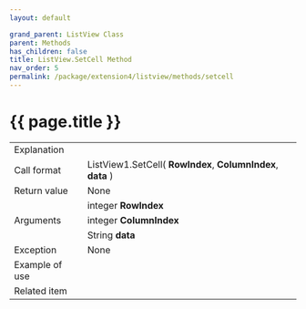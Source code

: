 ```yaml
---
layout: default

grand_parent: ListView Class
parent: Methods
has_children: false
title: ListView.SetCell Method
nav_order: 5
permalink: /package/extension4/listview/methods/setcell
---
```

# {{ page.title }}

<table>
  <tr>
    <td>Explanation</td>
    <td colspan="2"></td>
  </tr>
  <tr>
    <td>Call format</td>
    <td colspan="2">ListView1.SetCell( <b>RowIndex</b>, <b>ColumnIndex</b>, <b>data</b> )</td>
  </tr>
  <tr>
    <td>Return value</td>
    <td colspan="2">None</td>
  </tr>  
  <tr>
    <td rowspan="3">Arguments</td>
    <td>integer <b>RowIndex</b></td>
    <td></td>
  </tr>
  <tr>
    <td>integer <b>ColumnIndex</b></td>
    <td></td>
  </tr>
  <tr>
    <td>String <b>data</b></td>
    <td></td>
  </tr>
  <tr>
    <td>Exception</td>
    <td colspan="2">None</td>
  </tr>
  <tr>
    <td>Example of use</td>
    <td colspan="2"><code><pre>
    </pre></code></td>
  </tr>
  <tr>
    <td>Related item</td>
    <td colspan="2"></td>
  </tr>
</table>